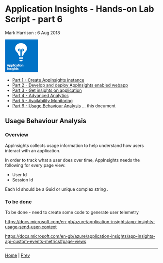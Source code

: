 # Application Insights - Hands-on Lab Script - part 6

Mark Harrison : 6 Aug 2018

![](Images/AppInsights.png)

- [Part 1 - Create AppInsights instance](appinsights-1.md)  
- [Part 2 - Develop and deploy AppInsights enabled webapp](appinsights-2.md)
- [Part 3 - Get insights on application](appinsights-3.md)
- [Part 4 - Advanced Analytics](appinsights-4.md)  
- [Part 5 - Availability Monitoring](appinsights-5.md)
- [Part 6 - Usage Behaviour Analysis](appinsights-6.md) ... this document

## Usage Behaviour Analysis

### Overview

AppInsights collects usage information to help understand how  users interact with an application.

In order to track what a user does over time, AppInsights needs the following for every page view:

- User Id
- Session Id

Each Id should be a Guid or unique complex string .

### To be done

To be done - need to create some code to generate user telemetry

<https://docs.microsoft.com/en-gb/azure/application-insights/app-insights-usage-send-user-context>

<https://docs.microsoft.com/en-gb/azure/application-insights/app-insights-api-custom-events-metrics#page-views>

---
[Home](appinsights-0.md) | [Prev](appinsights-6.md)